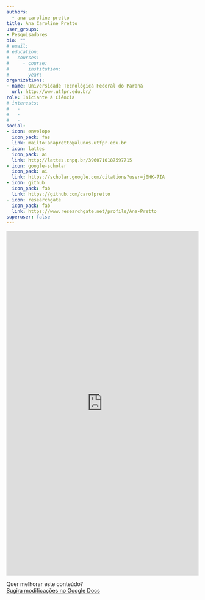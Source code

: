 ```yaml
---
authors:
  - ana-caroline-pretto
title: Ana Caroline Pretto
user_groups:
- Pesquisadores
bio: ""
# email: 
# education:
#   courses:
#     - course: 
#       institution: 
#       year: 
organizations:
- name: Universidade Tecnológica Federal do Paraná
  url: http://www.utfpr.edu.br/
role: Iniciante à Ciência
# interests:
#   - 
#   - 
#   - 
social:
- icon: envelope
  icon_pack: fas
  link: mailto:anapretto@alunos.utfpr.edu.br
- icon: lattes
  icon_pack: ai
  link: http://lattes.cnpq.br/3960710187597715
- icon: google-scholar
  icon_pack: ai
  link: https://scholar.google.com/citations?user=j0HK-7IA
- icon: github
  icon_pack: fab
  link: https://github.com/carolpretto
- icon: researchgate
  icon_pack: fab
  link: https://www.researchgate.net/profile/Ana-Pretto
superuser: false
---
```


<!-- HTML -->
<iframe frameborder="0" style="width: 100%; height: 900px" src="https://docs.google.com/document/d/e/2PACX-1vRFn5MneUte0wJMZH5xvzAqgHkZumhFEOMjFaKpGLgCsoNYmtIqE-G20NYKeIv8NQ/pub?embedded=true"></iframe>

<!-- HTML e Markdown -->
Quer melhorar este conteúdo?<br>
[<i class="fa fa-edit" aria-hidden="true"></i> Sugira modificações no Google Docs][edit]

[edit]: https://docs.google.com/document/d/1P8Hn8fWyMLZZeHNfRfUnlEBC4XnS8P8m/edit
